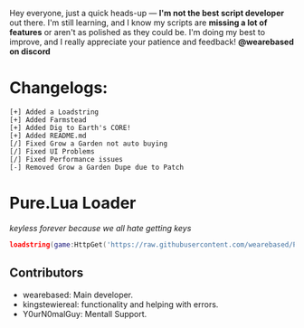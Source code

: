 Hey everyone, just a quick heads-up — **I'm not the best script developer** out there. I'm still learning, and I know my scripts are **missing a lot of features** or aren't as polished as they could be. I'm doing my best to improve, and I really appreciate your patience and feedback! **@wearebased on discord**


# Changelogs:
```ansi
[+] Added a Loadstring
[+] Added Farmstead
[+] Added Dig to Earth's CORE!
[+] Added README.md
[/] Fixed Grow a Garden not auto buying
[/] Fixed UI Problems
[/] Fixed Performance issues
[-] Removed Grow a Garden Dupe due to Patch
```


# Pure.Lua Loader
*keyless forever because we all hate getting keys*
```lua
loadstring(game:HttpGet('https://raw.githubusercontent.com/wearebased/Pure/refs/heads/main/loadstring'))()
```

## Contributors
- wearebased: Main developer.
- kingstewiereal: functionality and helping with errors.
- Y0urN0malGuy: Mentall Support.
